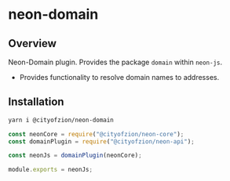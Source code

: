 # neon-domain

## Overview

Neon-Domain plugin. Provides the package `domain` within `neon-js`.

- Provides functionality to resolve domain names to addresses.

## Installation

```sh
yarn i @cityofzion/neon-domain
```

```js
const neonCore = require("@cityofzion/neon-core");
const domainPlugin = require("@cityofzion/neon-api");

const neonJs = domainPlugin(neonCore);

module.exports = neonJs;
```
